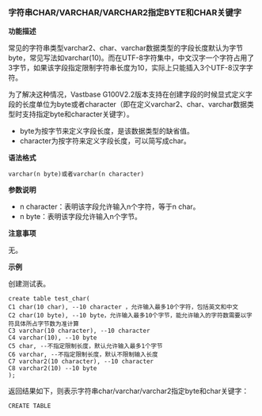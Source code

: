 ### 字符串CHAR/VARCHAR/VARCHAR2指定BYTE和CHAR关键字

**功能描述**

常见的字符串类型varchar2、char、varchar数据类型的字段长度默认为字节byte，常见写法如varchar(10)。而在UTF-8字符集中，中文汉字一个字符占用了3字节，如果该字段指定限制字符串长度为10，实际上只能插入3个UTF-8汉字字符。

为了解决这种情况，Vastbase G100V2.2版本支持在创建字段的时候显式定义字段的长度单位为byte或者character（即在定义varchar2、char、varchar数据类型时支持指定byte和character关键字）。

- byte为按字节来定义字段长度，是该数据类型的缺省值。
- character为按字符来定义字段长度，可以简写成char。

**语法格式**

```
varchar(n byte)或者varchar(n character)
```

**参数说明**

- n character：表明该字段允许输入n个字符，等于n char。
- n byte：表明该字段允许输入n个字节。

**注意事项**

无。

**示例**

创建测试表。

```
create table test_char(
C1 char(10 char), --10 character ，允许输入最多10个字符，包括英文和中文
C2 char(10 byte), --10 byte，允许输入最多10个字节，能允许输入的字符数需要以字符具体所占字节数为准计算
C3 varchar(10 character), --10 character
C4 varchar(10), --10 byte
C5 char, --不指定限制长度，默认允许输入最多1个字节
C6 varchar, --不指定限制长度，默认不限制输入长度
C7 varchar2(10 character), --10 character
C8 varchar2(10) --10 byte
);
```

返回结果如下，则表示字符串char/varchar/varchar2指定byte和char关键字：

```
CREATE TABLE
```
